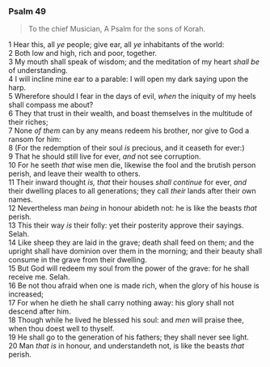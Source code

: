 ### Psalm 49

> To the chief Musician, A Psalm for the sons of Korah.

1 Hear this, all *ye* people; give ear, all *ye* inhabitants of the world:  
2 Both low and high, rich and poor, together.  
3 My mouth shall speak of wisdom; and the meditation of my heart *shall be* of understanding.  
4 I will incline mine ear to a parable: I will open my dark saying upon the harp.  
5 Wherefore should I fear in the days of evil, *when* the iniquity of my heels shall compass me about?  
6 They that trust in their wealth, and boast themselves in the multitude of their riches;  
7 None *of them* can by any means redeem his brother, nor give to God a ransom for him:  
8 (For the redemption of their soul *is* precious, and it ceaseth for ever:)  
9 That he should still live for ever, *and* not see corruption.  
10 For he seeth *that* wise men die, likewise the fool and the brutish person perish, and leave their wealth to others.  
11 Their inward thought *is, that* their houses *shall continue* for ever, *and* their dwelling places to all generations; they call *their* lands after their own names.  
12 Nevertheless man *being* in honour abideth not: he is like the beasts *that* perish.  
13 This their way *is* their folly: yet their posterity approve their sayings. Selah.  
14 Like sheep they are laid in the grave; death shall feed on them; and the upright shall have dominion over them in the morning; and their beauty shall consume in the grave from their dwelling.  
15 But God will redeem my soul from the power of the grave: for he shall receive me. Selah.  
16 Be not thou afraid when one is made rich, when the glory of his house is increased;  
17 For when he dieth he shall carry nothing away: his glory shall not descend after him.  
18 Though while he lived he blessed his soul: and *men* will praise thee, when thou doest well to thyself.  
19 He shall go to the generation of his fathers; they shall never see light.  
20 Man *that is* in honour, and understandeth not, is like the beasts *that* perish.  
